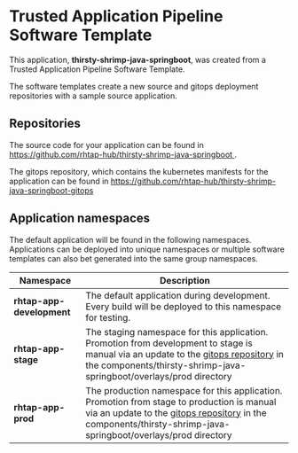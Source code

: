 # Trusted Application Pipeline Software Template

This application, **thirsty-shrimp-java-springboot**, was created from a Trusted Application Pipeline Software Template.

The software templates create a new source and gitops deployment repositories with a sample source application. 

## Repositories

The source code for your application can be found in [https://github.com/rhtap-hub/thirsty-shrimp-java-springboot ](https://github.com/rhtap-hub/thirsty-shrimp-java-springboot ).
 
The gitops repository, which contains the kubernetes manifests for the application can be found in 
[https://github.com/rhtap-hub/thirsty-shrimp-java-springboot-gitops ](https://github.com/rhtap-hub/thirsty-shrimp-java-springboot-gitops ) 

## Application namespaces 

The default application will be found in the following namespaces. Applications can be deployed into unique namespaces or multiple software templates can also bet generated into the same group namespaces.  

|  Namespace   |  Description   |  
| -------- | -------- |   
| **rhtap-app-development** | The default application during development. Every build will be deployed to this namespace for testing. | 
| **rhtap-app-stage** | The staging namespace for this application. Promotion from development to stage is manual via an update to the [gitops repository](https://github.com/rhtap-hub/thirsty-shrimp-java-springboot-gitops ) in the components/thirsty-shrimp-java-springboot/overlays/prod directory |  
| **rhtap-app-prod** | The production namespace for this application. Promotion from stage to production is manual via an update to the [gitops repository](https://github.com/rhtap-hub/thirsty-shrimp-java-springboot-gitops ) in the components/thirsty-shrimp-java-springboot/overlays/prod directory | 
